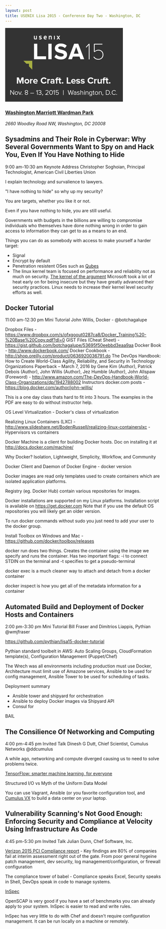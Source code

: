 ```yaml
---
layout: post
title: USENIX Lisa 2015 - Conference Day Two - Washington, DC
---
```


[![USENIX Lisa 15](/images/lisa15_banner_news.png "USENIX Lisa 15")](https://www.usenix.org/conference/lisa15)

### [Washington Marriott Wardman Park](http://www.marriott.com/hotels/travel/wasdt-washington-marriott-wardman-park/) ###
*2660 Woodley Road NW, Washington, DC 20008*

## Sysadmins and Their Role in Cyberwar: Why Several Governments Want to Spy on and Hack You, Even If You Have Nothing to Hide ##
9:00 am-10:30 am
Keynote Address
Christopher Soghoian, Principal Technologist, American Civil Liberties Union

I explain technology and survalience to lawyers.

"I have nothing to hide" so why up my security?

You are targets, whether you like it or not.

Even if you have nothing to hide, you are still useful.

Governments with budgets in the billions are willing to compromise individuals who themselves have done nothing wrong in order to gain access to information they can get to as a means to an end.

Things you can do as somebody with access to make yourself a harder target:

 - Signal
 - Encrypt by default
 - Penetration resistent OSes such as [Qubes](https://www.qubes-os.org/)
 - The linux kernel team is focused on performance and reliability not as much on security. [The kernel of the argument](http://www.washingtonpost.com/sf/business/2015/11/05/net-of-insecurity-the-kernel-of-the-argument/) Microsoft took a lot of heat early on for being insecure but they have greatly advanced their security practices.  Linux needs to increase their kernel level security efforts as well.

## Docker Tutorial ##
11:00 am-12:30 pm
Mini Tutorial
John Willis, Docker - @botchagalupe

Dropbox Files - https://www.dropbox.com/s/ofxgoout0287ca8/Docker_Training%20-%20Base%20Copy.pdf?dl=0
GIST Files (Cheat Sheet) - https://gist.github.com/botchagalupe/53695f50eebbd3eaa9aa
Docker Book - http://www.dockerbook.com/
Docker Cookbook - http://shop.oreilly.com/product/0636920036791.do
The DevOps Handbook: How to Create World-Class Agility, Reliability, and Security in Technology Organizations Paperback – March 7, 2016
by Gene Kim (Author), Patrick Debois (Author), John Willis (Author), Jez Humble (Author), John Allspaw (Foreword) - http://www.amazon.com/The-DevOps-Handbook-World-Class-Organizations/dp/1942788002
Instructors docker.com posts - https://blog.docker.com/author/john-willis/

This is a one day class thats hard to fit into 3 hours.  The examples in the PDF are easy to do without instructor help.

OS Level Virtualization - Docker's class of virtualization

Realizing Linux Containers (LXC) - http://www.slideshare.net/BodenRussell/realizing-linux-containerslxc - Hypervisors vs containers

Docker Machine is a client for building Docker hosts.  Doc on installing it at http://docs.docker.com/machine/

Why Docker? Isolation, Lightweight, Simplicity, Workflow, and Community

Docker Client and Daemon of Docker Engine - docker version

Docker images are read only templates used to create containers which are isolated application platforms.

Registry (eg. Docker Hub) contain various repositories for images.

Docker installations are supported on my Linux platforms.  Installation script is available on https://get.docker.com  Note that if you use the default OS repositories you will likely get an older version.

To run docker commands without sudo you just need to add your user to the docker group.

Install Toolbox on Windows and Mac - https://github.com/docker/toolbox/releases

docker run does two things.  Creates the container using the image we specify and runs the container.  Has two important flags: -i to connect STDIN on the terminal and -t specifies to get a pseudo-terminal

docker exec is a much cleaner way to attach and detach from a docker container

docker inspect is how you get all of the metadata information for a container

## Automated Build and Deployment of Docker Hosts and Containers ##
2:00 pm-3:30 pm
Mini Tutorial
Bill Fraser and Dimitrios Liappis, Pythian @wmjfraser

https://github.com/pythian/lisa15-docker-tutorial

Pythian standard toolbelt in AWS: Auto Scaling Groups, CloudFormation template(s), Configuration Management (Puppet/Chef)

The Wrech was all environments including production must use Docker, Architecture must limit use of Amazone services, Ansible to be used for config management, Ansible Tower to be used for scheduling of tasks.

Deployment summary

 - Ansible tower and shipyard for orchestration
 - Ansible to deploy Docker images via Shipyard API
 - Consul for 

BAIL

## The Consilience Of Networking and Computing ##
4:00 pm-4:45 pm
Invited Talk
Dinesh G Dutt, Chief Scientist, Cumulus Networks
@ddcumulus

A while ago, networking and compute diverged causing us to need to solve problems twice.

[TensorFlow: smarter machine learning, for everyone](https://googleblog.blogspot.com/2015/11/tensorflow-smarter-machine-learning-for.html)

Structured I/O vs Myth of the Uniform Data Model

You can use Vagrant, Ansible (or you favorite configuration tool, and [Cumulus VX](https://cumulusnetworks.com/cumulus-vx/) to build a data center on your laptop.

## Vulnerability Scanning's Not Good Enough: Enforcing Security and Compliance at Velocity Using Infrastructure As Code ##
4:45 pm-5:30 pm
Invited Talk
Julian Dunn, Chef Software, Inc.

[Verizon 2015 PCI Compliance report](http://www.verizonenterprise.com/pcireport/2015/) - Key findings are 80% of companies fail at interim assessment right out of the gate.  From poor general hygeine patch management, dev security, log management/configuration,  or firewall configuration

The compliance tower of babel - Compliance speaks Excel, Security speaks in Shell, DevOps speak in code to manage systems.

[InSpec](https://www.chef.io/inspec/)

OpenSCAP is very good if you have a set of benchmarks you can already apply to your system.  InSpec is easier to read and write rules.

InSpec has very little to do with Chef and doesn't require configuration management.  It can be run locally on a machine or remotely.
